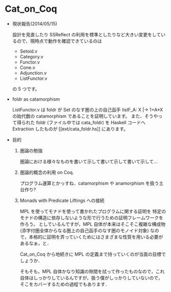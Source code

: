 Cat_on_Coq
==========

* 現状報告(2014/05/15)

  設計を見直したり SSReflect の利用を標準としたりなど大きい変更をしているので、現時点で動作を確認できているのは

  - Setoid.v
  - Category.v
  - Functor.v
  - Cone.v
  - Adjunction.v
  - ListFunctor.v

  の 5 つです。
  
* foldr as catamorphism

  ListFunctor.v は foldr が Set のなす圏の上の自己函手 listF_A: X |-> 1+A*X の始代数の catamorphism であることを証明しています。
  また、そうやって得られた foldr (ファイル中では cata_foldr) を Haskell コードへ Extraction したものが [[ext/cata_foldr.hs]] にあります。

* 目的

  1. 圏論の勉強

     圏論における様々なものを書いて示して書いて示して書いて示して...

  2. 圏論的概念の利用 on Coq.

     プログラム運算とかっすね．catamorphism や anamorphism を扱う土台作り?

  3. Monads with Predicate Liftings への接続

     MPL を使ってモナドを使って書かれたプログラムに関する証明を
     特定のモナドの構造に依存しないような形で行うための証明フレームワークを作ろう，
     としているんですが，MPL 自体が本来はそこそこ複雑な構成物
     (添字付圏全体からなる圏上の自己函手のなす圏のモノイド対象)
     なので，本格的に証明を弄っていくためにはさまざまな性質を用いる必要があるなぁ，と．

     Cat_on_Coq から地続きに MPL の定義まで持っていくのが当面の目標でしょうか．
     
     そもそも，MPL 自体かなり知識の隙間を拭って作ったものなので，これ自体はしっかりしているんですが，扱う僕がしっかりしていないので，そこをカバーするための過程でもあります．
